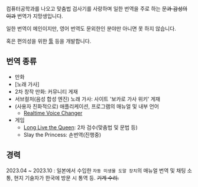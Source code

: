 컴퓨터공학과를 나오고 맞춤법 검사기를 사랑하며 일한 번역을 주로 하는 ~~문과 감성의 이과~~ 번역가 지망생입니다.

일한 번역이 메인이지만, 영어 번역도 문외한인 분야만 아니면 못 하지 않습니다.

혹은 편의성을 위한 [툴](https://github.com/qlife1146/vocaro_wiki_formatter) 등을 개발합니다.

번역 종류
-
 - 만화
 - [노래 가사]
 - 2차 창작 만화: 커뮤니티 게재
 - 서브컬처(음성 합성 엔진) 노래 가사: 사이트 '보카로 가사 위키' 게재
 - (사용자 친화적으로) 애플리케이션, 프로그램의 매뉴얼 및 내부 언어
   - [Realtime Voice Changer](https://github.com/qlife1146/voice-changer)
 - 게임
   - [Long Live the Queen](https://prism-translate.tistory.com/4): 2차 검수(맞춤법 및 문법 등)
   - Slay the Princess: 손번역(진행중)

경력
-
2023.04 ~ 2023.10 : 일본에서 수입한 `자동 미생물 도말 장치`의 매뉴얼 번역 및 채팅 소통, 현지 기술자가 한국에 방문 시 통역 등. ~~기계 수리.~~
